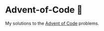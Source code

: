 # Advent-of-Code 🎄

My solutions to the [Advent of Code](https://adventofcode.com/2022/about) problems.
